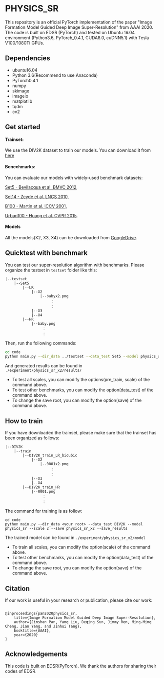 # PHYSICS_SR

This repository is an official PyTorch implementation of the paper "Image Formation Model Guided Deep Image Super-Resolution" from AAAI 2020.  
The code is built on EDSR (PyTorch) and tested on Ubuntu 16.04 environment (Python3.6, PyTorch_0.4.1, CUDA8.0, cuDNN5.1) with Tesla V100/1080Ti GPUs.


## Dependencies
* ubuntu16.04
* Python 3.6(Recommend to use Anaconda)
* PyTorch0.4.1
* numpy
* skimage
* imageio
* matplotlib
* tqdm
* cv2 

## Get started

#### Trainset:
We use the DIV2K dataset to train our models. You can download it from [here](https://data.vision.ee.ethz.ch/cvl/DIV2K/)

#### Benechmarks:
You can evaluate our models with widely-used benchmark datasets:

[Set5 - Bevilacqua et al. BMVC 2012](http://people.rennes.inria.fr/Aline.Roumy/results/SR_BMVC12.html),

[Set14 - Zeyde et al. LNCS 2010](https://sites.google.com/site/romanzeyde/research-interests),

[B100 - Martin et al. ICCV 2001](https://www2.eecs.berkeley.edu/Research/Projects/CS/vision/bsds/),

[Urban100 - Huang et al. CVPR 2015](https://sites.google.com/site/jbhuang0604/publications/struct_sr).

#### Models
All the models(X2, X3, X4) can be downloaded from [GoogleDrive](https://drive.google.com/open?id=1ns0zFBZgOCFxafBALRq7_wO-jrUZqNfH).

## Quicktest with benchmark
You can test our super-resolution algorithm with benchmarks. Please organize the testset in  ``testset`` folder like this:  
```
|--testset  
    |--Set5  
        |--LR
            |--X2
                |--babyx2.png  
                     ：   
                     ： 
            |--X3
            |--X4
        |--HR
            |--baby.png  
                 ：   
                 ： 
```
    
Then, run the following commands:
```bash
cd code
python main.py --dir_data ../testset --data_test Set5 --model physics_sr --pre_train ../models/X2/model_best.pt --scale 2 --save physics_sr_x2 --save_results --test_only
```
And generated results can be found in ``./experiment/physics_sr_x2/results/``
  * To test all scales, you can modify the options(pre_train, scale) of the command above.  
  * To test other benchmarks, you can modify the option(data_test) of the command above.   
  * To change the save root, you can modify the option(save) of the command above.  
  

## How to train
If you have downloaded the trainset, please make sure that the trainset has been organized as follows:
```
|--DIV2K
    |--train  
        |--DIV2K_train_LR_bicubic
            |--X2
                |--0001x2.png  
                     ：   
                     ： 
            |--X3
            |--X4
        |--DIV2K_train_HR
            |--0001.png  
                 ：   
                 ： 
```
The command for training is as follow:
```
cd code
python main.py --dir_data <your root> --data_test DIV2K --model physics_sr --scale 2 --save physics_sr_x2 --save_results
```
The trained model can be found in ``./experiment/physics_sr_x2/model``
  * To train all scales, you can modify the option(scale) of the command above.  
  * To test other benchmarks, you can modify the option(data_test) of the command above.   
  * To change the save root, you can modify the option(save) of the command above.  


## Citation
If our work is useful in your research or publication, please cite our work:
```

@inproceedings{pan2020physics_sr,
    title={Image Formation Model Guided Deep Image Super-Resolution},
    author={Jinshan Pan, Yang Liu, Deqing Sun, Jimmy Ren, Ming-Ming Cheng, Jian Yang, and Jinhui Tang},
    booktitle={AAAI},
    year={2020}
}
```

## Acknowledgements
This code is built on EDSR(PyTorch). We thank the authors for sharing their codes of EDSR.